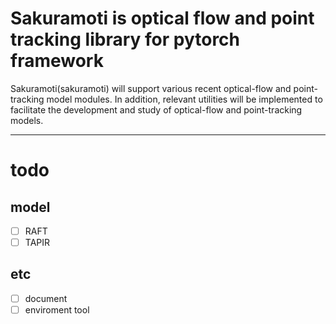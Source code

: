 # Sakuramoti is optical flow and point tracking library for pytorch framework

Sakuramoti(sakuramoti) will support various recent optical-flow and point-tracking model modules. In addition, relevant utilities will be implemented to facilitate the development and study of optical-flow and point-tracking models.

---

# todo
## model
- [ ] RAFT
- [ ] TAPIR
  
## etc
- [ ] document
- [ ] enviroment tool